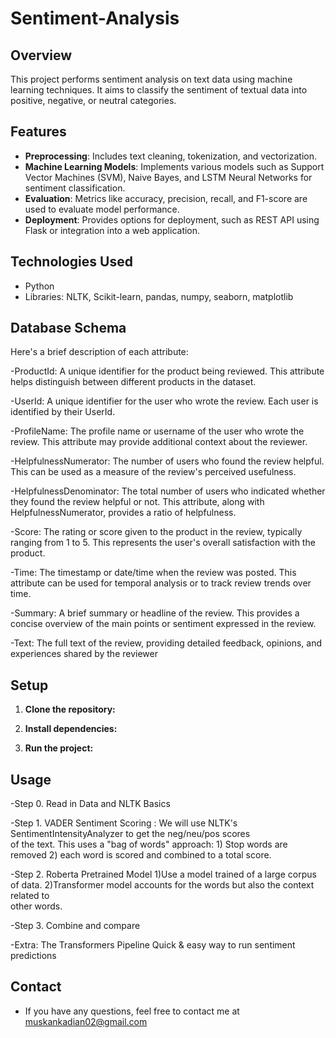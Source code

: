 # Sentiment-Analysis

## Overview
This project performs sentiment analysis on text data using machine learning techniques. It aims to classify the sentiment of textual data into positive, negative, or neutral categories.

## Features
- **Preprocessing**: Includes text cleaning, tokenization, and vectorization.
- **Machine Learning Models**: Implements various models such as Support Vector Machines (SVM), Naive Bayes, and LSTM Neural Networks for sentiment classification.
- **Evaluation**: Metrics like accuracy, precision, recall, and F1-score are used to evaluate model performance.
- **Deployment**: Provides options for deployment, such as REST API using Flask or integration into a web application.

## Technologies Used
- Python
- Libraries: NLTK, Scikit-learn, pandas, numpy, seaborn, matplotlib

## Database Schema
Here's a brief description of each attribute:

-ProductId: A unique identifier for the product being reviewed. This attribute helps distinguish between different products in the dataset.

-UserId: A unique identifier for the user who wrote the review. Each user is identified by their UserId.

-ProfileName: The profile name or username of the user who wrote the review. This attribute may provide additional context about the reviewer.

-HelpfulnessNumerator: The number of users who found the review helpful. This can be used as a measure of the review's perceived usefulness.

-HelpfulnessDenominator: The total number of users who indicated whether they found the review helpful or not. This attribute, along with HelpfulnessNumerator, provides a ratio of helpfulness.

-Score: The rating or score given to the product in the review, typically ranging from 1 to 5. This represents the user's overall satisfaction with the product.

-Time: The timestamp or date/time when the review was posted. This attribute can be used for temporal analysis or to track review trends over time.

-Summary: A brief summary or headline of the review. This provides a concise overview of the main points or sentiment expressed in the review.

-Text: The full text of the review, providing detailed feedback, opinions, and experiences shared by the reviewer

## Setup
1. **Clone the repository:**

2. **Install dependencies:**

3. **Run the project:**

## Usage
-Step 0.  Read in Data and NLTK Basics

-Step 1.  VADER Sentiment Scoring : 
      We will use NLTK's SentimentIntensityAnalyzer to get the neg/neu/pos scores    
      of the text. This uses a "bag of words" approach:
      1) Stop words are removed
      2) each word is scored and combined to a total score.

-Step 2.  Roberta Pretrained Model
      1)Use a model trained of a large corpus of data.
      2)Transformer model accounts for the words but also the context related to      
          other words.

-Step 3.  Combine and compare

-Extra:  The Transformers Pipeline
     Quick & easy way to run sentiment predictions


## Contact
- If you have any questions, feel free to contact me at muskankadian02@gmail.com
